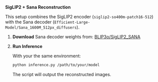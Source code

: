 **SigLIP2 + Sana Reconstruction**

This setup combines the SigLIP2 encoder (`siglip2-so400m-patch16-512`) with the Sana decoder (`Efficient-Large-Model/Sana_1600M_512px_diffusers`).

1. **Download**
  Sana decoder weights from: [BLIP3o/SigLIP2_SANA](https://huggingface.co/BLIP3o/SigLIP2_SANA)
3. **Run Inference**
   
   With your the same environment:

   ```bash
   python inference.py /path/to/your/model
   ```

   The script will output the reconstructed images.

